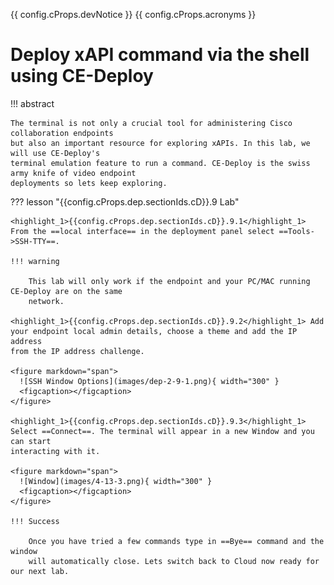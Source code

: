 {{ config.cProps.devNotice }}
{{ config.cProps.acronyms }}
# Deploy xAPI command via the shell using CE-Deploy

!!! abstract

    The terminal is not only a crucial tool for administering Cisco collaboration endpoints 
    but also an important resource for exploring xAPIs. In this lab, we will use CE-Deploy's 
    terminal emulation feature to run a command. CE-Deploy is the swiss army knife of video endpoint
    deployments so lets keep exploring.

??? lesson "{{config.cProps.dep.sectionIds.cD}}.9 Lab"

    <highlight_1>{{config.cProps.dep.sectionIds.cD}}.9.1</highlight_1> From the ==local interface== in the deployment panel select ==Tools->SSH-TTY==.

    !!! warning

        This lab will only work if the endpoint and your PC/MAC running CE-Deploy are on the same 
        network.
    
    <highlight_1>{{config.cProps.dep.sectionIds.cD}}.9.2</highlight_1> Add your endpoint local admin details, choose a theme and add the IP address 
    from the IP address challenge. 
    
    <figure markdown="span">
      ![SSH Window Options](images/dep-2-9-1.png){ width="300" }
      <figcaption></figcaption>
    </figure>
    
    <highlight_1>{{config.cProps.dep.sectionIds.cD}}.9.3</highlight_1> Select ==Connect==. The terminal will appear in a new Window and you can start 
    interacting with it.
    
    <figure markdown="span">
      ![Window](images/4-13-3.png){ width="300" }
      <figcaption></figcaption>
    </figure>

    !!! Success
    
        Once you have tried a few commands type in ==Bye== command and the window 
        will automatically close. Lets switch back to Cloud now ready for our next lab.